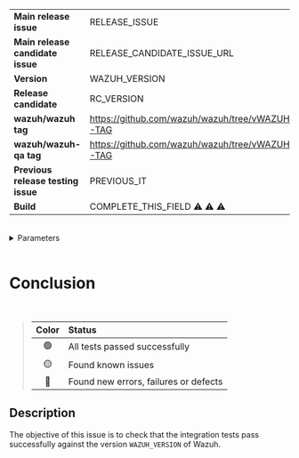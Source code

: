 |||
| :--                                   | :--                                                       |
| **Main release issue**                | RELEASE_ISSUE                                             |
| **Main release candidate issue**      | RELEASE_CANDIDATE_ISSUE_URL                               |
| **Version**                           | WAZUH_VERSION                                             |
| **Release candidate**                 | RC_VERSION                                                |
| **wazuh/wazuh tag**                   | https://github.com/wazuh/wazuh/tree/vWAZUH_VERSION-TAG    |
| **wazuh/wazuh-qa tag**                | https://github.com/wazuh/wazuh/tree/vWAZUH_VERSION-TAG    |
| **Previous release testing issue**    | PREVIOUS_IT                                               |
| **Build**                             | COMPLETE_THIS_FIELD :warning: :warning: :warning:         |

</br>

<details><summary>Parameters</summary></br>

- `PKG_VERSION`: PKG_VERSION
- `PKG_REVISION`: PKG_REVISION
- `TARGET_REPOSITORY`: TARGET_REPOSITORY
- `QA_REFERENCE`: QA_REFERENCE
- `JENKINS_REFERENCE`: JENKINS_REFERENCE
- `LINUX_OS`: LINUX_OS
- `MODULES`: SELECTED_MODULES

</details>

</br>

# Conclusion

</br>

> |Color|Status |
> |:--:|:--|
> | :green_circle: |All tests passed successfully|
> | :yellow_circle: |Found known issues|
> | :red_circle: |Found new errors, failures or defects|


## Description

The objective of this issue is to check that the integration tests pass successfully against the version `WAZUH_VERSION` of Wazuh.
